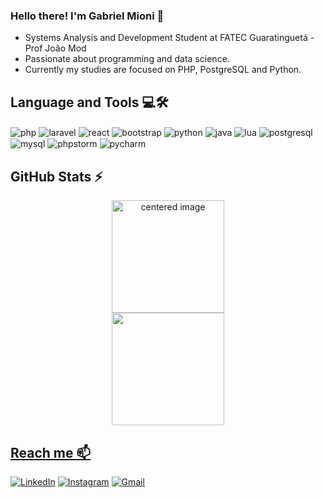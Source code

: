 ### Hello there! I'm Gabriel Mioni 👋

- Systems Analysis and Development Student at FATEC Guaratinguetá - Prof João Mod
- Passionate about programming and data science.
- Currently my studies are focused on PHP, PostgreSQL and Python.

## Language and Tools 💻🛠️

<div style="display: inline">
  <img align="center" alt="php" src="https://img.shields.io/badge/PHP-3776AB?style=for-the-badge&logo=php&logoColor=white"/>
  <img align="center" alt="laravel" src="https://img.shields.io/badge/Laravel-FF2D20?style=for-the-badge&logo=laravel&logoColor=white"/>
  <img align="center" alt="react" src="https://shields.io/badge/react-black?logo=react&style=for-the-badge"/>
  <img align="center" alt="bootstrap" src="https://img.shields.io/badge/Bootstrap-563D7C?style=for-the-badge&logo=bootstrap&logoColor=white"/>
  <img align="center" alt="python" src="https://img.shields.io/badge/Python-3776AB?style=for-the-badge&logo=python&logoColor=white"/>
  <img align="center" alt="java" src="https://img.shields.io/badge/Java-ED8B00?style=for-the-badge&logo=openjdk&logoColor=white"/>
  <img align="center" alt="lua" src="https://img.shields.io/badge/Lua-2C2D72?style=for-the-badge&logo=lua&logoColor=white"/>
  <img align="center" alt="postgresql" src="https://img.shields.io/badge/postgresql-4169e1?style=for-the-badge&logo=postgresql&logoColor=white"/>
  <img align="center" alt="mysql" src="https://img.shields.io/badge/MySQL-005C84?style=for-the-badge&logo=mysql&logoColor=white"/>
  <img align="center" alt="phpstorm" src="https://img.shields.io/badge/PhpStorm-000000?style=for-the-badge&logo=PhpStorm&logoColor=white"/>
  <img align="center" alt="pycharm" src="https://img.shields.io/badge/PyCharm-000000?style=for-the-badge&logo=pycharm&logoColor=white"/>
</div>

<br>

## GitHub Stats ⚡
<div>
  <a href="https://github.com/gab3mioni">
  <center>
    <img height="180em" src="https://github-readme-stats.vercel.app/api?username=gab3mioni&show_icons=true&theme=tokyonight&include_all_commits=true&count_private=true" alt="centered image">
  </center>
  <center>  
    <img height="180em" src="https://github-readme-stats.vercel.app/api/top-langs/?username=gab3mioni&layout=compact&langs_count=7&theme=tokyonight"/> 
  </center>
</div>

## Reach me 📫

[![LinkedIn](https://img.shields.io/badge/LinkedIn-0077B5?style=for-the-badge&logo=linkedin&logoColor=white)](https://www.linkedin.com/in/gabriel-mioni/)
[![Instagram](https://img.shields.io/badge/Instagram-E4405F?style=for-the-badge&logo=instagram&logoColor=white)](https://www.instagram.com/gabrielmioni_/) 
[![Gmail](https://img.shields.io/badge/-gabrielmionibastos@gmail.com-D14836?style=for-the-badge&logo=gmail&logoColor=white&link=mailto:gabrielmionibastos@gmail.com)](mailto:gabrielmionibastos@gmail.com)

